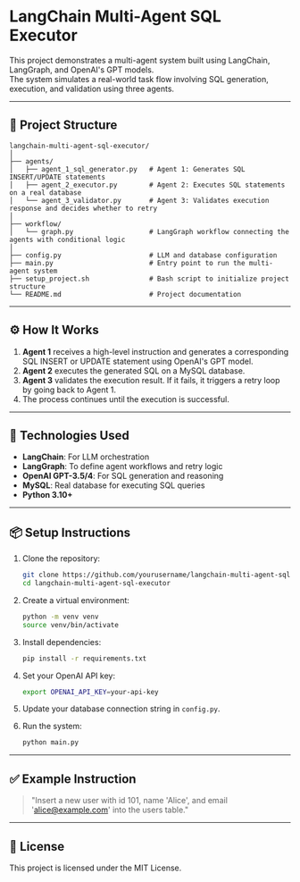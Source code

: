 # LangChain Multi-Agent SQL Executor

This project demonstrates a multi-agent system built using LangChain, LangGraph, and OpenAI's GPT models.  
The system simulates a real-world task flow involving SQL generation, execution, and validation using three agents.

---

## 🧠 Project Structure

```
langchain-multi-agent-sql-executor/
│
├── agents/
│   ├── agent_1_sql_generator.py   # Agent 1: Generates SQL INSERT/UPDATE statements
│   ├── agent_2_executor.py        # Agent 2: Executes SQL statements on a real database
│   └── agent_3_validator.py       # Agent 3: Validates execution response and decides whether to retry
│
├── workflow/
│   └── graph.py                   # LangGraph workflow connecting the agents with conditional logic
│
├── config.py                      # LLM and database configuration
├── main.py                        # Entry point to run the multi-agent system
├── setup_project.sh               # Bash script to initialize project structure
└── README.md                      # Project documentation
```

---

## ⚙️ How It Works

1. **Agent 1** receives a high-level instruction and generates a corresponding SQL INSERT or UPDATE statement using OpenAI's GPT model.
2. **Agent 2** executes the generated SQL on a MySQL database.
3. **Agent 3** validates the execution result. If it fails, it triggers a retry loop by going back to Agent 1.
4. The process continues until the execution is successful.

---

## 🚀 Technologies Used

- **LangChain**: For LLM orchestration
- **LangGraph**: To define agent workflows and retry logic
- **OpenAI GPT-3.5/4**: For SQL generation and reasoning
- **MySQL**: Real database for executing SQL queries
- **Python 3.10+**

---

## 📦 Setup Instructions

1. Clone the repository:
   ```bash
   git clone https://github.com/yourusername/langchain-multi-agent-sql-executor.git
   cd langchain-multi-agent-sql-executor
   ```

2. Create a virtual environment:
   ```bash
   python -m venv venv
   source venv/bin/activate
   ```

3. Install dependencies:
   ```bash
   pip install -r requirements.txt
   ```

4. Set your OpenAI API key:
   ```bash
   export OPENAI_API_KEY=your-api-key
   ```

5. Update your database connection string in `config.py`.

6. Run the system:
   ```bash
   python main.py
   ```

---

## ✅ Example Instruction

> "Insert a new user with id 101, name 'Alice', and email 'alice@example.com' into the users table."

---

## 📄 License

This project is licensed under the MIT License.

